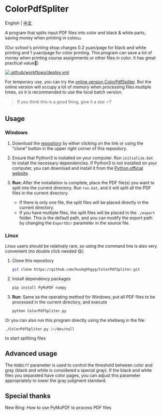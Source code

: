 # ColorPdfSpliter

English | [中文](README.md)

A program that splits input PDF files into color and black & white parts, saving money when printing in color💴

(Our school's printing shop charges 0.2 yuan/page for black and white printing and 1 yuan/page for color printing. This program can save a lot of money when printing course assignments or other files in color. It has great practical value🤑)

[![.github/workflows/deploy.yml](https://github.com/huuhghhgyg/ColorPdfSpliter/actions/workflows/deploy.yml/badge.svg?branch=web)](https://colorpdfspliter.pages.dev/)

For temporary use, you can try the [online version ColorPdfSpliter](https://colorpdfspliter.pages.dev). But the online version will occupy a lot of memory when processing files multiple times, so it is recommended to use the local batch version.

> If you think this is a good thing, give it a star ⭐?

## Usage
### Windows
1. Download the [repository](https://github.com/huuhghhgyg/ColorPdfSpliter/archive/refs/heads/main.zip) by either clicking on the link or using the "clone" button in the upper right corner of this repository.
    
2. Ensure that Python3 is installed on your computer. Run `initialize.bat` to install the necessary dependencies. If Python3 is not installed on your computer, you can download and install it from the [Python official website](https://www.python.org/downloads/).
    
3. **Run:** After the installation is complete, place the PDF file(s) you want to split into the current directory. Run `run.bat`, and it will split all the PDF files in the current directory.
    
    * If there is only one file, the split files will be placed directly in the current directory.
    * If you have multiple files, the split files will be placed in the `./export` folder. This is the default path, and you can modify the export path by changing the `ExportDir` parameter in the source file.

### Linux
Linux users should be relatively rare, so using the command line is also very convenient (no double click needed 😋)

1. Clone this repository

    ```Bash
    git clone https://github.com/huuhghhgyg/ColorPdfSpliter.git
    ```

2. Install dependency packages

    ```Bash
    pip install PyMuPDF numpy
    ```

3. **Run**: Same as the operating method for Windows, put all PDF files to be processed in the current directory, and execute

    ```Bash
    python ColorPdfSpliter.py
    ```
Or you can also run this program directly using the shebang in the file:

```Bash
./ColorPdfSpliter.py 2>/dev/null
```
to start splitting files

## Advanced usage
The `RGBDiff` parameter is used to control the threshold between color and gray (black and white is considered a special gray). If the black and white files you separated have color pages, you can adjust this parameter appropriately to lower the gray judgment standard.

## Special thanks
New Bing: How to use PyMuPDF to process PDF files